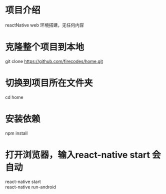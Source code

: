 # 项目介绍
  reactNative web 环境搭建，无任何内容

# 克隆整个项目到本地
git clone https://github.com/firecodes/home.git

# 切换到项目所在文件夹
cd home

# 安装依赖
npm install

# 打开浏览器，输入react-native start 会自动
react-native start  
react-native run-android


